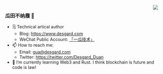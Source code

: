 <img align="right" src="https://github-readme-stats.vercel.app/api?username=Desgard&show_icons=true&icon_color=CE1D2D&text_color=718096&bg_color=ffffff&hide_title=true" />

### 瓜田不纳履 👣

- 🗒 Technical artical author
  - Blog: https://www.desgard.com
  - WeChat Public Account: [「一瓜技术」](https://www.desgard.com/qrcode)
- 📫 How to reach me:
  - Email: gua@desgard.com
  - Twitter: https://twitter.com/Desgard_Duan
- 🌱 I’m currently learning Web3 and Rust. I think blockchain is future and code is law! 
